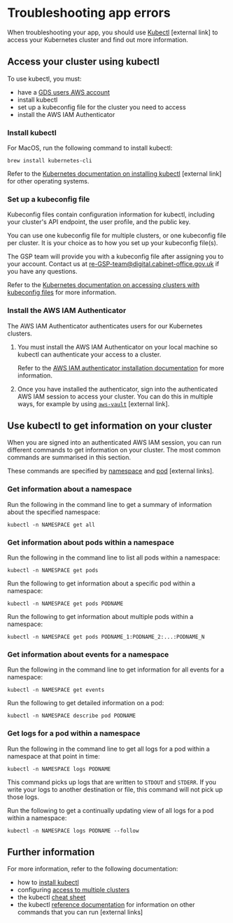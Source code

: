 # Troubleshooting app errors

When troubleshooting your app, you should use [Kubectl](https://kubernetes.io/docs/reference/kubectl/kubectl/) [external link] to access your Kubernetes cluster and find out more information.

## Access your cluster using kubectl

To use kubectl, you must:

- have a [GDS users AWS account](https://reliability-engineering.cloudapps.digital/iaas.html#amazon-web-services-aws)
- install kubectl
- set up a kubeconfig file for the cluster you need to access
- install the AWS IAM Authenticator

### Install kubectl

For MacOS, run the following command to install kubectl:

```
brew install kubernetes-cli
```

Refer to the [Kubernetes documentation on installing kubectl](https://kubernetes.io/docs/tasks/tools/install-kubectl/) [external link] for other operating systems.

### Set up a kubeconfig file

Kubeconfig files contain configuration information for kubectl, including your cluster's API endpoint, the user profile, and the public key.

You can use one kubeconfig file for multiple clusters, or one kubeconfig file per cluster. It is your choice as to how you set up your kubeconfig file(s).

The GSP team will provide you with a kubeconfig file after assigning you to your account. Contact us at [re-GSP-team@digital.cabinet-office.gov.uk](mailto:re-GSP-team@digital.cabinet-office.gov.uk) if you have any questions.

Refer to the [Kubernetes documentation on accessing clusters with kubeconfig files](https://kubernetes.io/docs/concepts/configuration/organize-cluster-access-kubeconfig/) for more information.

### Install the AWS IAM Authenticator

The AWS IAM Authenticator authenticates users for our Kubernetes clusters.

1. You must install the AWS IAM Authenticator on your local machine so kubectl can authenticate your access to a cluster.

    Refer to the [AWS IAM authenticator installation documentation](https://docs.aws.amazon.com/eks/latest/userguide/install-aws-iam-authenticator.html) for more information.

1. Once you have installed the authenticator, sign into the authenticated AWS IAM session to access your cluster.  You can do this in multiple ways, for example by using [`aws-vault`](https://github.com/99designs/aws-vault) [external link].

## Use kubectl to get information on your cluster

When you are signed into an authenticated AWS IAM session, you can run different commands to get information on your cluster. The most common commands are summarised in this section.

These commands are specified by [namespace](https://kubernetes.io/docs/concepts/overview/working-with-objects/namespaces/) and [pod](https://kubernetes.io/docs/concepts/workloads/pods/pod/) [external links].

### Get information about a namespace

Run the following in the command line to get a summary of information about the specified namespace:

```
kubectl -n NAMESPACE get all
```

### Get information about pods within a namespace

Run the following in the command line to list all pods within a namespace:

```
kubectl -n NAMESPACE get pods
```

Run the following to get information about a specific pod within a namespace:

```
kubectl -n NAMESPACE get pods PODNAME
```

Run the following to get information about multiple pods within a namespace:

```
kubectl -n NAMESPACE get pods PODNAME_1:PODNAME_2:...:PODNAME_N
```

### Get information about events for a namespace

Run the following in the command line to get information for all events for a namespace:

```
kubectl -n NAMESPACE get events
```

Run the following to get detailed information on a pod:

```
kubectl -n NAMESPACE describe pod PODNAME
```

### Get logs for a pod within a namespace

Run the following in the command line to get all logs for a pod within a namespace at that point in time:

```
kubectl -n NAMESPACE logs PODNAME
```

This command picks up logs that are written to `STDOUT` and `STDERR`. If you write your logs to another destination or file, this command will not pick up those logs.

Run the following to get a continually updating view of all logs for a pod within a namespace:

```
kubectl -n NAMESPACE logs PODNAME --follow
```

## Further information

For more information, refer to the following documentation:

- how to [install kubectl](https://kubernetes.io/docs/tasks/tools/install-kubectl/)
- configuring [access to multiple clusters](https://kubernetes.io/docs/tasks/access-application-cluster/configure-access-multiple-clusters/)
- the kubectl [cheat sheet](https://kubernetes.io/docs/reference/kubectl/cheatsheet/)
- the kubectl [reference documentation](https://kubernetes.io/docs/reference/generated/kubectl/kubectl-commands) for information on other commands that you can run [external links]
